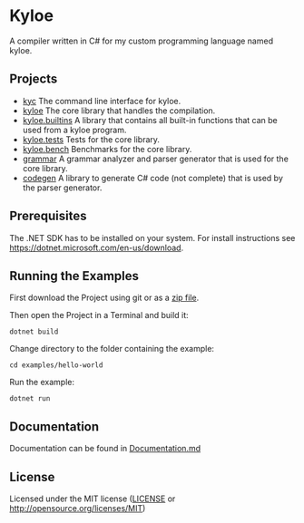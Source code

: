 # Kyloe
A compiler written in C# for my custom programming language named kyloe.


## Projects
- [kyc](kyc) The command line interface for kyloe.
- [kyloe](kyloe) The core library that handles the compilation.
- [kyloe.builtins](kyloe.builtins) A library that contains all built-in functions that can be used from a kyloe program.
- [kyloe.tests](kyloe.tests) Tests for the core library.
- [kyloe.bench](kyloe.tests) Benchmarks for the core library.
- [grammar](grammar) A grammar analyzer and parser generator that is used for the core library.
- [codegen](codegen) A library to generate C# code (not complete) that is used by the parser generator.

## Prerequisites

The .NET SDK has to be installed on your system. For install instructions see https://dotnet.microsoft.com/en-us/download.

## Running the Examples

First download the Project using git or as a [zip file](https://github.com/MalteDoemer/kyloe/zipball/main).

Then open the Project in a Terminal and build it:

```dotnet build```

Change directory to the folder containing the example:

```cd examples/hello-world```

Run the example:

```dotnet run```

## Documentation

Documentation can be found in [Documentation.md](docs/Documentation.md)

## License

Licensed under the MIT license ([LICENSE](LICENSE) or http://opensource.org/licenses/MIT)